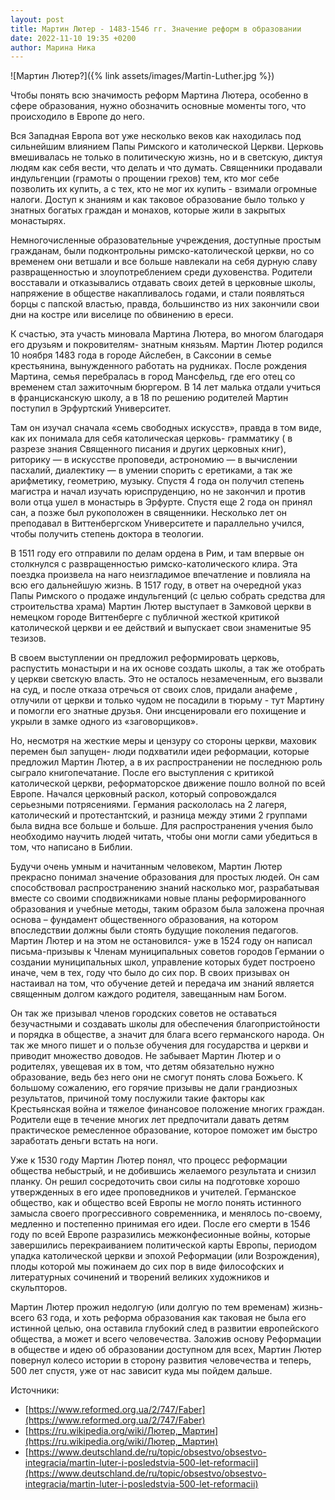 ```yaml
---
layout: post
title: Мартин Лютер - 1483-1546 гг. Значение реформ в образовании
date: 2022-11-10 19:35 +0200
author: Марина Ника
---
```


![Мартин Лютер?]({% link assets/images/Martin-Luther.jpg %})

Чтобы понять всю значимость реформ Мартина Лютера, особенно в сфере образования, нужно обозначить основные моменты того, что происходило в Европе до него.

Вся Западная Европа вот уже несколько веков как находилась под сильнейшим влиянием Папы Римского и католической Церкви. Церковь вмешивалась не только в политическую жизнь, но и в светскую, диктуя людям как себя вести, что делать и что думать. Священники продавали индульгенции (грамоты о прощении грехов) тем, кто мог себе позволить их купить, а с тех, кто не мог их купить - взимали огромные налоги. Доступ к знаниям и как таковое образование было только у знатных богатых граждан и монахов, которые жили в закрытых монастырях.

Немногочисленные образовательные учреждения, доступные простым гражданам, были подконтрольны римско-католической церкви, но со временем они ветшали и все больше навлекали на себя дурную славу развращенностью и злоупотреблением среди духовенства. Родители восставали и отказывались отдавать своих детей в церковные школы, напряжение в обществе накапливалось годами, и стали появляться борцы с папской властью, правда, большинство из них закончили свои дни на костре или виселице по обвинению в ереси.

К счастью, эта участь миновала Мартина Лютера, во многом благодаря его друзьям и покровителям- знатным князьям. Мартин Лютер родился 10 ноября 1483 года в городе Айслебен, в Саксонии в семье крестьянина, вынужденного работать на рудниках. После рождения Мартина, семья перебралась в город Мансфельд, где его отец со временем стал зажиточным бюргером. В 14 лет малька отдали учиться в францисканскую школу, а в 18 по решению родителей Мартин поступил в Эрфуртский Университет.

Там он изучал сначала «семь свободных искусств», правда в том виде, как их понимала для себя католическая церковь- грамматику ( в разрезе знания Священного писания и других церковных книг), риторику — в искусстве проповеди, астрономию — в вычислении пасхалий, диалектику — в умении спорить с еретиками, а так же арифметику, геометрию, музыку. Спустя 4 года он получил степень магистра и начал изучать юриспруденцию, но не закончил и против воли отца ушел в монастырь в Эрфурте. Спустя еще 2 года он принял сан, а позже был рукоположен в священники. Несколько лет он преподавал в Виттенбергском Университете и параллельно учился, чтобы получить степень доктора в теологии.

В 1511 году его отправили по делам ордена в Рим, и там впервые он столкнулся с развращенностью римско-католического клира. Эта поездка произвела на наго неизгладимое впечатление и повлияла на всю его дальнейшую жизнь. В 1517 году, в ответ на очередной указ Папы Римского о продаже индульгенций (с целью собрать средства для строительства храма) Мартин Лютер выступает в Замковой церкви в немецком городе Виттенберге с публичной жесткой критикой католической церкви и ее действий и выпускает свои знаменитые 95 тезизов.

В своем выступлении он предложил реформировать церковь, распустить монастыри и на их основе создать школы, а так же отобрать у церкви светскую власть. Это не осталось незамеченным, его вызвали на суд, и после отказа отречься от своих слов, придали анафеме , отлучили от церкви и только чудом не посадили в тюрьму - тут Мартину и помогли его знатные друзья. Они инсценировали его похищение и укрыли в замке одного из «заговорщиков».

Но, несмотря на жесткие меры и цензуру со стороны церкви, маховик перемен был запущен- люди подхватили идеи реформации, которые предложил Мартин Лютер, а в их распространении не последнюю роль сыграло книгопечатание. После его выступления с критикой католической церкви, реформаторское движение пошло волной по всей Европе. Начался церковный раскол, который сопровождался серьезными потрясениями. Германия раскололась на 2 лагеря, католический и протестантский, и разница между этими 2 группами была видна все больше и больше. Для распространения учения было необходимо научить людей читать, чтобы они могли сами убедиться в том, что написано в Библии.

Будучи очень умным и начитанным человеком, Мартин Лютер прекрасно понимал значение образования для простых людей. Он сам способствовал распространению знаний насколько мог, разрабатывая вместе со своими сподвижниками новые планы реформированного образования и учебные методы, таким образом была заложена прочная основа – фундамент общественного образования, на котором впоследствии должны были стоять будущие поколения педагогов. Мартин Лютер и на этом не остановился- уже в 1524 году он написал письма-призывы к Членам муниципальных советов городов Германии о создании муниципальных школ, управление которых будет построено иначе, чем в тех, году что было до сих пор. В своих призывах он настаивал на том, что обучение детей и передача им знаний является священным долгом каждого родителя, завещанным нам Богом.

Он так же призывал членов городских советов не оставаться безучастными и создавать школы для обеспечения благопристойности и порядка в обществе, а значит для блага всего германского народа. Он так же много пишет и о пользе обучения для государства и церкви и приводит множество доводов. Не забывает Мартин Лютер и о родителях, увещевая их в том, что детям обязательно нужно образование, ведь без него они не смогут понять слова Божьего. К большому сожалению, его горячие призывы не дали грандиозных результатов, причиной тому послужили такие факторы как Крестьянская война и тяжелое финансовое положение многих граждан. Родители еще в течение многих лет предпочитали давать детям практическое ремесленное образование, которое поможет им быстро заработать деньги встать на ноги.

Уже к 1530 году Мартин Лютер понял, что процесс реформации общества небыстрый, и не добившись желаемого результата и снизил планку. Он решил сосредоточить свои силы на подготовке хорошо утвержденных в его идее проповедников и учителей. Германское общество, как и общество всей Европы не могло понять истинного замысла своего прогрессивного современника, и менялось по-своему, медленно и постепенно принимая его идеи. После его смерти в 1546 году по всей Европе разразились межконфесионные войны, которые завершились перекраиванием политической карты Европы, периодом упадка католической церкви и эпохой Реформации (или Возрождения), плоды которой мы пожинаем до сих пор в виде философских и литературных сочинений и творений великих художников и скульпторов.

Мартин Лютер прожил недолгую (или долгую по тем временам) жизнь- всего 63 года, и хоть реформа образования как таковая не была его истинной целью, она оставила глубокий след в развитии европейского общества, а может и всего человечества. Заложив основу Реформации в обществе и идею об образовании доступном для всех, Мартин Лютер повернул колесо истории в сторону развития человечества и теперь, 500 лет спустя, уже от нас зависит куда мы пойдем дальше.

Источники:

- [https://www.reformed.org.ua/2/747/Faber](https://www.reformed.org.ua/2/747/Faber)
- [https://ru.wikipedia.org/wiki/Лютер,_Мартин](https://ru.wikipedia.org/wiki/Лютер,_Мартин)
- [https://www.deutschland.de/ru/topic/obsestvo/obsestvo-integracia/martin-luter-i-posledstvia-500-let-reformacii](https://www.deutschland.de/ru/topic/obsestvo/obsestvo-integracia/martin-luter-i-posledstvia-500-let-reformacii)

